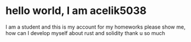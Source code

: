 # hello world, I am acelik5038 
I am a student and this is my account for my homeworks
please show me, how can I develop myself about rust and solidity 
thank u so much 
